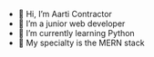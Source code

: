 - 👋 Hi, I’m Aarti Contractor
- 👀 I’m a junior web developer
- 🌱 I’m currently learning Python
- 💞️ My specialty is the MERN stack
  

<!---
aarticontractor/aarticontractor is a ✨ special ✨ repository because its `README.md` (this file) appears on your GitHub profile.
You can click the Preview link to take a look at your changes.
--->
